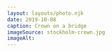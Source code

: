 ```yaml
---
layout: layouts/photo.njk
date: 2019-10-08
caption: Crown on a bridge
imageSource: stockholm-crown.jpg
imageAlt:
---
```

